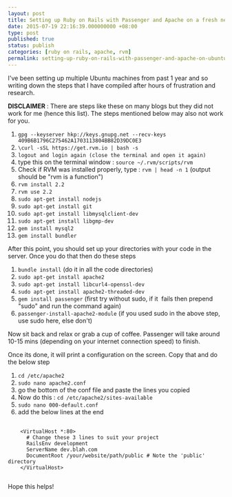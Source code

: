 ```yaml
---
layout: post
title: Setting up Ruby on Rails with Passenger and Apache on a fresh new Ubuntu Box
date: 2015-07-19 22:16:39.000000000 +08:00
type: post
published: true
status: publish
categories: [ruby on rails, apache, rvm]
permalink: setting-up-ruby-on-rails-with-passenger-and-apache-on-ubuntu
---
```

<p>I've been setting up multiple Ubuntu machines from past 1 year and so writing down the steps that I have compiled after hours of frustration and research.</p>
<p><strong>DISCLAIMER</strong> : There are steps like these on many blogs but they did not work for me (hence this list). The steps mentioned below may also not work for you.</p>

1. `gpg --keyserver hkp://keys.gnupg.net --recv-keys 409B6B1796C275462A1703113804BB82D39DC0E3`
2. `\curl -sSL https://get.rvm.io | bash -s`
3. `logout and login again (close the terminal and open it again)`
4. type this on the terminal window : `source ~/.rvm/scripts/rvm`
5. Check if RVM was installed properly, type : `rvm | head -n 1` (output should be "rvm is a function")
6. `rvm install 2.2`
7. `rvm use 2.2`
8. `sudo apt-get install nodejs`
9. `sudo apt-get install git`
10. `sudo apt-get install libmysqlclient-dev`
11. `sudo apt-get install libgmp-dev`
12. `gem install mysql2`
13. `gem install bundler`

<p>After this point, you should set up your directories with your code in the server. Once you do that then do these steps</p>

1. `bundle install` (do it in all the code directories)
2. `sudo apt-get install apache2`
3. `sudo apt-get install libcurl4-openssl-dev`
4. `sudo apt-get install apache2-threaded-dev`
5. `gem install passenger` (first try without sudo, if it  fails then prepend "sudo" and run the command again)
6. `passenger-install-apache2-module` (if you used sudo in the above step, use sudo here, else don't)

<p>Now sit back and relax or grab a cup of coffee. Passenger will take around 10-15 mins (depending on your internet connection speed) to finish.</p>
<p>Once its done, it will print a configuration on the screen. Copy that and do the below step</p>

1. `cd /etc/apache2`
2. `sudo nano apache2.conf`
3. go the bottom of the conf file and paste the lines you copied
4. Now do this : `cd /etc/apache2/sites-available`
5. `sudo nano 000-default.conf`
6. add the below lines at the end


<pre class="highlight medium">
  <code>
    &lt;VirtualHost *:80&gt;
      # Change these 3 lines to suit your project
      RailsEnv development
      ServerName dev.blah.com
      DocumentRoot /your/website/path/public # Note the 'public' directory
    &lt;/VirtualHost&gt;
  </code>
</pre>


Hope this helps!

